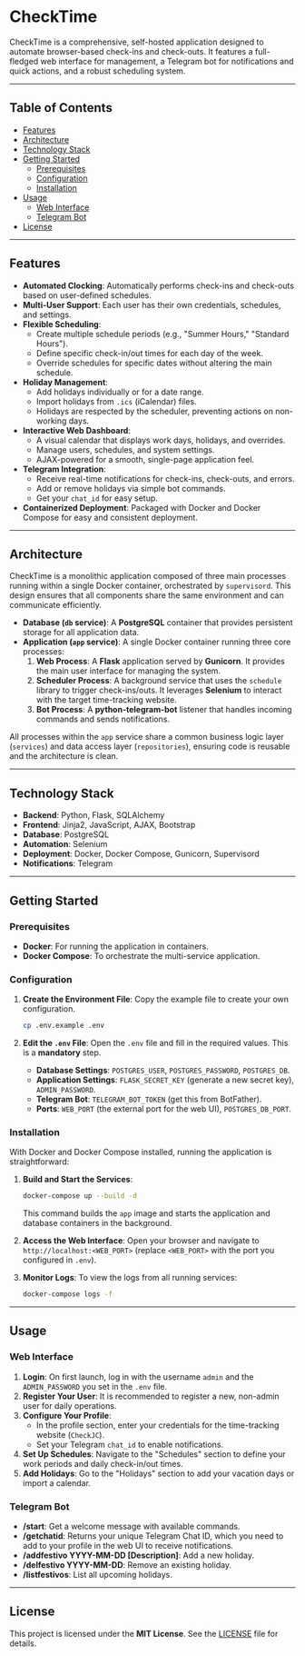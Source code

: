 # CheckTime

CheckTime is a comprehensive, self-hosted application designed to automate browser-based check-ins and check-outs. It features a full-fledged web interface for management, a Telegram bot for notifications and quick actions, and a robust scheduling system.

---

## Table of Contents

- [Features](#features)
- [Architecture](#architecture)
- [Technology Stack](#technology-stack)
- [Getting Started](#getting-started)
  - [Prerequisites](#prerequisites)
  - [Configuration](#configuration)
  - [Installation](#installation)
- [Usage](#usage)
  - [Web Interface](#web-interface)
  - [Telegram Bot](#telegram-bot)
- [License](#license)

---

## Features

- **Automated Clocking**: Automatically performs check-ins and check-outs based on user-defined schedules.
- **Multi-User Support**: Each user has their own credentials, schedules, and settings.
- **Flexible Scheduling**:
    - Create multiple schedule periods (e.g., "Summer Hours," "Standard Hours").
    - Define specific check-in/out times for each day of the week.
    - Override schedules for specific dates without altering the main schedule.
- **Holiday Management**:
    - Add holidays individually or for a date range.
    - Import holidays from `.ics` (iCalendar) files.
    - Holidays are respected by the scheduler, preventing actions on non-working days.
- **Interactive Web Dashboard**:
    - A visual calendar that displays work days, holidays, and overrides.
    - Manage users, schedules, and system settings.
    - AJAX-powered for a smooth, single-page application feel.
- **Telegram Integration**:
    - Receive real-time notifications for check-ins, check-outs, and errors.
    - Add or remove holidays via simple bot commands.
    - Get your `chat_id` for easy setup.
- **Containerized Deployment**: Packaged with Docker and Docker Compose for easy and consistent deployment.

---

## Architecture

CheckTime is a monolithic application composed of three main processes running within a single Docker container, orchestrated by `supervisord`. This design ensures that all components share the same environment and can communicate efficiently.

- **Database (`db` service)**: A **PostgreSQL** container that provides persistent storage for all application data.
- **Application (`app` service)**: A single Docker container running three core processes:
    1.  **Web Process**: A **Flask** application served by **Gunicorn**. It provides the main user interface for managing the system.
    2.  **Scheduler Process**: A background service that uses the `schedule` library to trigger check-ins/outs. It leverages **Selenium** to interact with the target time-tracking website.
    3.  **Bot Process**: A **python-telegram-bot** listener that handles incoming commands and sends notifications.

All processes within the `app` service share a common business logic layer (`services`) and data access layer (`repositories`), ensuring code is reusable and the architecture is clean.

---

## Technology Stack

- **Backend**: Python, Flask, SQLAlchemy
- **Frontend**: Jinja2, JavaScript, AJAX, Bootstrap
- **Database**: PostgreSQL
- **Automation**: Selenium
- **Deployment**: Docker, Docker Compose, Gunicorn, Supervisord
- **Notifications**: Telegram

---

## Getting Started

### Prerequisites

- **Docker**: For running the application in containers.
- **Docker Compose**: To orchestrate the multi-service application.

### Configuration

1.  **Create the Environment File**: Copy the example file to create your own configuration.
    ```bash
    cp .env.example .env
    ```

2.  **Edit the `.env` File**: Open the `.env` file and fill in the required values. This is a **mandatory** step.
    - **Database Settings**: `POSTGRES_USER`, `POSTGRES_PASSWORD`, `POSTGRES_DB`.
    - **Application Settings**: `FLASK_SECRET_KEY` (generate a new secret key), `ADMIN_PASSWORD`.
    - **Telegram Bot**: `TELEGRAM_BOT_TOKEN` (get this from BotFather).
    - **Ports**: `WEB_PORT` (the external port for the web UI), `POSTGRES_DB_PORT`.

### Installation

With Docker and Docker Compose installed, running the application is straightforward:

1.  **Build and Start the Services**:
    ```bash
    docker-compose up --build -d
    ```
    This command builds the `app` image and starts the application and database containers in the background.

2.  **Access the Web Interface**:
    Open your browser and navigate to `http://localhost:<WEB_PORT>` (replace `<WEB_PORT>` with the port you configured in `.env`).

3.  **Monitor Logs**:
    To view the logs from all running services:
    ```bash
    docker-compose logs -f
    ```

---

## Usage

### Web Interface

1.  **Login**: On first launch, log in with the username `admin` and the `ADMIN_PASSWORD` you set in the `.env` file.
2.  **Register Your User**: It is recommended to register a new, non-admin user for daily operations.
3.  **Configure Your Profile**:
    - In the profile section, enter your credentials for the time-tracking website (`CheckJC`).
    - Set your Telegram `chat_id` to enable notifications.
4.  **Set Up Schedules**: Navigate to the "Schedules" section to define your work periods and daily check-in/out times.
5.  **Add Holidays**: Go to the "Holidays" section to add your vacation days or import a calendar.

### Telegram Bot

-   **/start**: Get a welcome message with available commands.
-   **/getchatid**: Returns your unique Telegram Chat ID, which you need to add to your profile in the web UI to receive notifications.
-   **/addfestivo YYYY-MM-DD [Description]**: Add a new holiday.
-   **/delfestivo YYYY-MM-DD**: Remove an existing holiday.
-   **/listfestivos**: List all upcoming holidays.

---

## License

This project is licensed under the **MIT License**. See the [LICENSE](LICENSE) file for details.
